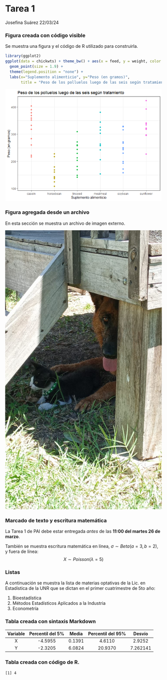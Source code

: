 # Tarea 1
Josefina Suárez 22/03/24

### Figura creada con código visible

Se muestra una figura y el código de R utilizado para construirla.

``` r
library(ggplot2)
ggplot(data = chickwts) + theme_bw() + aes(x = feed, y = weight, color = feed) +
  geom_point(size = 1.9) + 
  theme(legend.position = "none") + 
  labs(x="Suplemento alimenticio", y="Peso (en gramos)",
       title = "Peso de los polluelos luego de las seis según tratamiento")
```

![](Borrador-Tarea_files/figure-commonmark/unnamed-chunk-1-1.png)

### Figura agregada desde un archivo

En esta sección se muestra un archivo de imagen externo.

![](fotopampa.jpg)

### Marcado de texto y escritura matemática

La Tarea 1 de PAI debe estar entregada *antes* de las **11:00 del martes
26 de marzo**.

También se muestra escritura matemática en línea,
$\sigma \sim Beta(a=3, b=2)$, y fuera de línea:
$$X \sim Poisson(\lambda = 5)$$

### Listas

A continuación se muestra la lista de materias optativas de la Lic. en
Estadística de la UNR que se dictan en el primer cuatrimestre de 5to
año:

1.  Bioestadística
2.  Métodos Estadísticos Aplicados a la Industria
3.  Econometría

### Tabla creada con sintaxis Markdown

| Variable | Percentil del 5% | Media  | Percentil del 95% |  Desvío  |
|:--------:|:----------------:|:------:|:-----------------:|:--------:|
|    X     |     -4.5955      | 0.1391 |      4.6110       |  2.9252  |
|    Y     |     -2.3205      | 6.0824 |      20.9370      | 7.262141 |

### Tabla creada con código de R.

    [1] 4

